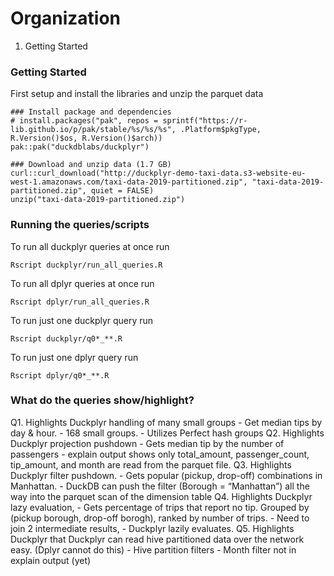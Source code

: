 # Organization
1. Getting Started

### Getting Started

First setup and install the libraries and unzip the parquet data
```
### Install package and dependencies
# install.packages("pak", repos = sprintf("https://r-lib.github.io/p/pak/stable/%s/%s/%s", .Platform$pkgType, R.Version()$os, R.Version()$arch))
pak::pak("duckdblabs/duckplyr")

### Download and unzip data (1.7 GB)
curl::curl_download("http://duckplyr-demo-taxi-data.s3-website-eu-west-1.amazonaws.com/taxi-data-2019-partitioned.zip", "taxi-data-2019-partitioned.zip", quiet = FALSE)
unzip("taxi-data-2019-partitioned.zip")
```

### Running the queries/scripts

To run all duckplyr queries at once run 
```
Rscript duckplyr/run_all_queries.R
```
To run all dplyr queries at once run 
```
Rscript dplyr/run_all_queries.R
```

To run just one duckplyr query run
```
Rscript duckplyr/q0*_**.R
```

To run just one dplyr query run
```
Rscript dplyr/q0*_**.R
```

### What do the queries show/highlight?
Q1. Highlights Duckplyr handling of many small groups
    - Get median tips by day & hour. 
    - 168 small groups.
    - Utilizes Perfect hash groups
Q2. Highlights Duckplyr projection pushdown
    - Gets median tip by the number of passengers
    - explain output shows only total_amount, passenger_count, tip_amount, and month are read from the parquet file.
Q3. Highlights Duckplyr filter pushdown. 
    - Gets popular (pickup, drop-off) combinations in Manhattan. 
    - DuckDB can push the filter (Borough = “Manhattan”) all the way into the parquet scan of the dimension table
Q4. Highlights Duckplyr lazy evaluation, 
    - Gets percentage of trips that report no tip. Grouped by (pickup borough, drop-off borogh), ranked by number of trips.
    - Need to join 2 intermediate results,
    - Duckplyr lazily evaluates. 
Q5. Highlights Duckplyr that Duckplyr can read hive partitioned data over the network easy. (Dplyr cannot do this)
    - Hive partition filters
    - Month filter not in explain output (yet)


